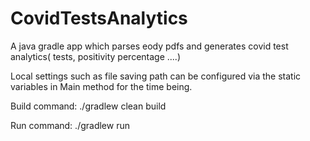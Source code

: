 # CovidTestsAnalytics
A java gradle app which parses eody pdfs and generates covid test analytics( tests, positivity percentage ....)

Local settings such as file saving path can be configured via the static variables in Main method for the time being.

Build command: ./gradlew clean build

Run command: ./gradlew run
